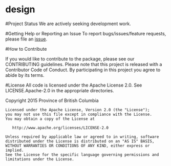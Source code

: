 # design

#Project Status
We are actively seeking development work. 

#Getting Help or Reporting an Issue
To report bugs/issues/feature requests, please file an [issue](https://github.com/BCDevExchange/design/issues).

#How to Contribute

If you would like to contribute to the package, please see our CONTRIBUTING guidelines. Please note that this project is released with a Contributor Code of Conduct. By participating in this project you agree to abide by its terms.

#License
All code is licensed under the Apache License 2.0. See LICENSE.Apache-2.0 in the appropriate directories.

  Copyright 2015 Province of British Columbia

    Licensed under the Apache License, Version 2.0 (the "License");
    you may not use this file except in compliance with the License.
    You may obtain a copy of the License at 

       http://www.apache.org/licenses/LICENSE-2.0

    Unless required by applicable law or agreed to in writing, software
    distributed under the License is distributed on an "AS IS" BASIS,
    WITHOUT WARRANTIES OR CONDITIONS OF ANY KIND, either express or implied.
    See the License for the specific language governing permissions and
    limitations under the License.
